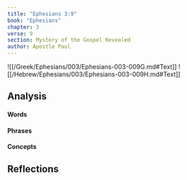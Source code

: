 ```yaml
---
title: "Ephesians 3:9"
book: "Ephesians"
chapter: 3
verse: 9
section: Mystery of the Gospel Revealed
author: Apostle Paul
---
```

![[/Greek/Ephesians/003/Ephesians-003-009G.md#Text]]
![[/Hebrew/Ephesians/003/Ephesians-003-009H.md#Text]]

## Analysis

#### Words

#### Phrases

#### Concepts

## Reflections
